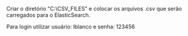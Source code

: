 Criar o diretório "C:\CSV_FILES" e colocar os arquivos .csv que serão carregados para o ElasticSearch.

Para login utilizar usuário: lblanco e senha: 123456
